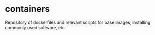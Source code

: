 # containers
Repository of dockerfiles and relevant scripts for base images, installing commonly used software, etc.
